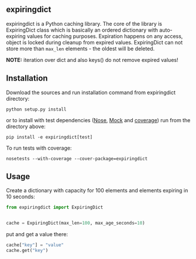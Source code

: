 expiringdict
------------

expiringdict is a Python caching library. The core of the library is ExpiringDict class which is basically an ordered
dictionary with auto-expiring values for caching purposes. Expiration happens on any access, object is locked during
cleanup from expired values. ExpiringDict can not store more than `max_len` elements - the oldest will be deleted.

**NOTE:** iteration over dict and also keys() do not remove expired values!


Installation
------------

Download the sources and run installation command from expiringdict directory:
```
python setup.py install
```
or to install with test dependencies ([Nose](http://readthedocs.org/docs/nose/en/latest/),
[Mock](http://www.voidspace.org.uk/python/mock/) and [coverage](http://nedbatchelder.com/code/coverage/))
run from the directory above:
```
pip install -e expiringdict[test]
```

To run tests with coverage:
```
nosetests --with-coverage --cover-package=expiringdict
```

Usage
-----

Create a dictionary with capacity for 100 elements and elements expiring in 10 seconds:
```python
from expiringdict import ExpiringDict


cache = ExpiringDict(max_len=100, max_age_seconds=10)
```
put and get a value there:
```python
cache["key"] = "value"
cache.get("key")
```
